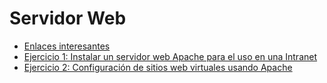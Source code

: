 # Servidor Web

* [Enlaces interesantes](enlaces.md)
* [Ejercicio 1: Instalar un servidor web Apache para el uso en una Intranet](ejercicio1.md)
* [Ejercicio 2: Configuración de sitios web virtuales usando Apache](ejercicio2.md)


